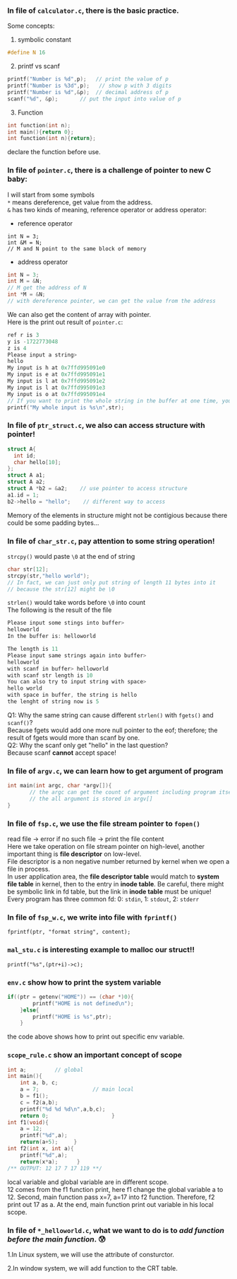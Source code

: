 ### In file of ```calculator.c```, there is the basic practice.

Some concepts:  

1. symbolic constant
```c
#define N 16
```

2. printf vs scanf  
```c
printf("Number is %d",p);   // print the value of p
printf("Number is %3d",p);   // show p with 3 digits
printf("Number is %d",&p);  // decimal address of p
scanf("%d", &p);       // put the input into value of p
```

3. Function  
```c
int function(int n);
int main(){return 0};
int function(int n){return};
```  
declare the function before use.  

### In file of `pointer.c`, there is a challenge of pointer to new C baby:  
I will start from some symbols  
`*` means dereference, get value from the address.  
`&` has two kinds of meaning, reference operator or address operator:  
* reference operator  
```
int N = 3;
int &M = N;   
// M and N point to the same block of memory
```
* address operator  
```c
int N = 3;
int M = &N;
// M get the address of N
int *M = &N;
// with dereference pointer, we can get the value from the address
```
We can also get the content of array with pointer.  
Here is the print out result of `pointer.c`:  
```c
ref r is 3
y is -1722773048
z is 4
Please input a string>
hello
My input is h at 0x7ffd995091e0
My input is e at 0x7ffd995091e1
My input is l at 0x7ffd995091e2
My input is l at 0x7ffd995091e3
My input is o at 0x7ffd995091e4
// If you want to print the whole string in the buffer at one time, you can
printf("My whole input is %s\n",str);
```

### In file of `ptr_struct.c`, we also can access structure with pointer!
```c
struct A{
  int id;
  char hello[10];
};
struct A a1;
struct A a2;
struct A *b2 = &a2;    // use pointer to access structure
a1.id = 1;
b2->hello = "hello";    // different way to access
```
Memory of the elements in structure might not be contigious because there could be some padding bytes...  

### In file of `char_str.c`, pay attention to some string operation!
`strcpy()` would paste `\0` at the end of string  
```c
char str[12];
strcpy(str,"hello world");
// In fact, we can just only put string of length 11 bytes into it
// because the str[12] might be \0
```  
`strlen()` would take words before `\0` into count  
The following is the result of the file
```c
Please input some stings into buffer>
helloworld
In the buffer is: helloworld

The length is 11
Please input same strings again into buffer>
helloworld
with scanf in buffer> helloworld
with scanf str length is 10
You can also try to input string with space>
hello world
with space in buffer, the string is hello
the lenght of string now is 5
```
Q1: Why the same string can cause different `strlen()` with `fgets()` and `scanf()`?  
Because fgets would add one more null pointer to the eof; therefore; the result of fgets would more than scanf by one.  
Q2: Why the scanf only get "hello" in the last question?  
Because scanf **cannot** accept space!  

### In file of `argv.c`, we can learn how to get argument of program
```c
int main(int argc, char *argv[]){
       // the argc can get the count of argument including program itself
       // the all argument is stored in argv[]
}
```

### In file of `fsp.c`, we use the file stream pointer to `fopen()`
read file -> error if no such file -> print the file content  
Here we take operation on file stream pointer on high-level, another important thing is **file descriptor** on low-level.  
File descriptor is a non negative number returned by kernel when we open a file in process.  
In user application area, the **file descriptor table** would match to **system file table** in kernel, then to the entry in **inode table**. Be careful, there might be symbolic link in fd table, but the link in **inode table** must be unique!  
Every program has three common fd: 0: `stdin`, 1: `stdout`, 2: `stderr`

### In file of `fsp_w.c`, we write into file with `fprintf()`
`fprintf(ptr, "format string", content);`  

### `mal_stu.c` is interesting example to malloc our struct!!
`printf("%s",(ptr+i)->c);`

### `env.c` show how to print the system variable
```c
if((ptr = getenv("HOME")) == (char *)0){
		printf("HOME is not defined\n");
	}else{
		printf("HOME is %s",ptr);
	}
```
the code above shows how to print out specific env variable.  

### `scope_rule.c` show an important concept of scope
```c
int a;         // global 
int main(){
	int a, b, c;
	a = 7;                 // main local
	b = f1();
	c = f2(a,b);
	printf("%d %d %d\n",a,b,c);
	return 0;                    }
int f1(void){
	a = 12;
	printf("%d",a);
	return(a+5);     }
int f2(int x, int a){
	printf("%d",a);
	return(x*a);      }
/** OUTPUT: 12 17 7 17 119 **/
```
local variable and global variable are in different scope.  
12 comes from the f1 function print, here f1 change the global variable a to 12. Second, main function pass x=7, a=17 into f2 function. Therefore, f2 print out 17 as a. At the end, main function print out variable in his local scope.

### In file of `*_helloworld.c`, what we want to do is to *add function before the main function*. :cold_sweat:

1.In Linux system, we will use the attribute of consturctor.

2.In window system, we will add function to the CRT table.
